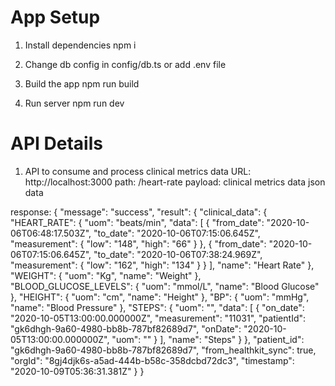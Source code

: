 # App Setup

1) Install dependencies
    npm i

2) Change db config in config/db.ts or add .env file

3) Build the app
    npm run build

4) Run server
 npm run dev

# API Details

1) API to consume and process clinical metrics data 
URL: http://localhost:3000
path: /heart-rate
payload: clinical metrics data json data

response: {
    "message": "success",
    "result": {
        "clinical_data": {
            "HEART_RATE": {
                "uom": "beats/min",
                "data": [
                    {
                        "from_date": "2020-10-06T06:48:17.503Z",
                        "to_date": "2020-10-06T07:15:06.645Z",
                        "measurement": {
                            "low": "148",
                            "high": "66"
                        }
                    },
                    {
                        "from_date": "2020-10-06T07:15:06.645Z",
                        "to_date": "2020-10-06T07:38:24.969Z",
                        "measurement": {
                            "low": "162",
                            "high": "134"
                        }
                    }
                ],
                "name": "Heart Rate"
            },
            "WEIGHT": {
                "uom": "Kg",
                "name": "Weight"
            },
            "BLOOD_GLUCOSE_LEVELS": {
                "uom": "mmol/L",
                "name": "Blood Glucose"
            },
            "HEIGHT": {
                "uom": "cm",
                "name": "Height"
            },
            "BP": {
                "uom": "mmHg",
                "name": "Blood Pressure"
            },
            "STEPS": {
                "uom": "",
                "data": [
                    {
                        "on_date": "2020-10-05T13:00:00.000000Z",
                        "measurement": "11031",
                        "patientId": "gk6dhgh-9a60-4980-bb8b-787bf82689d7",
                        "onDate": "2020-10-05T13:00:00.000000Z",
                        "uom": ""
                    }
                ],
                "name": "Steps"
            }
        },
        "patient_id": "gk6dhgh-9a60-4980-bb8b-787bf82689d7",
        "from_healthkit_sync": true,
        "orgId": "8gj4djk6s-a5ad-444b-b58c-358dcbd72dc3",
        "timestamp": "2020-10-09T05:36:31.381Z"
    }
}